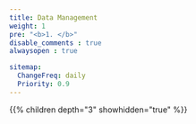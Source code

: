```yaml
---
title: Data Management
weight: 1
pre: "<b>1. </b>"
disable_comments : true
alwaysopen : true

sitemap:
  ChangeFreq: daily
  Priority: 0.9
---
```

{{% children depth="3" showhidden="true" %}}
